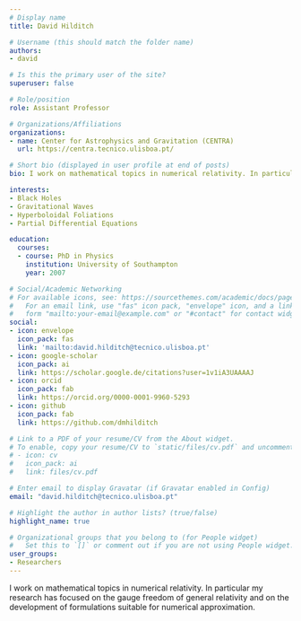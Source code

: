 ```yaml
---
# Display name
title: David Hilditch

# Username (this should match the folder name)
authors:
- david

# Is this the primary user of the site?
superuser: false

# Role/position
role: Assistant Professor

# Organizations/Affiliations
organizations:
- name: Center for Astrophysics and Gravitation (CENTRA)
  url: https://centra.tecnico.ulisboa.pt/

# Short bio (displayed in user profile at end of posts)
bio: I work on mathematical topics in numerical relativity. In particular my research has focused on the gauge freedom of general relativity and on the development of formulations suitable for numerical approximation.

interests:
- Black Holes
- Gravitational Waves
- Hyperboloidal Foliations
- Partial Differential Equations

education:
  courses:
  - course: PhD in Physics
    institution: University of Southampton
    year: 2007

# Social/Academic Networking
# For available icons, see: https://sourcethemes.com/academic/docs/page-builder/#icons
#   For an email link, use "fas" icon pack, "envelope" icon, and a link in the
#   form "mailto:your-email@example.com" or "#contact" for contact widget.
social:
- icon: envelope
  icon_pack: fas
  link: 'mailto:david.hilditch@tecnico.ulisboa.pt'
- icon: google-scholar
  icon_pack: ai
  link: https://scholar.google.de/citations?user=1v1iA3UAAAAJ
- icon: orcid
  icon_pack: fab
  link: https://orcid.org/0000-0001-9960-5293
- icon: github
  icon_pack: fab
  link: https://github.com/dmhilditch

# Link to a PDF of your resume/CV from the About widget.
# To enable, copy your resume/CV to `static/files/cv.pdf` and uncomment the lines below.
# - icon: cv
#   icon_pack: ai
#   link: files/cv.pdf

# Enter email to display Gravatar (if Gravatar enabled in Config)
email: "david.hilditch@tecnico.ulisboa.pt"

# Highlight the author in author lists? (true/false)
highlight_name: true

# Organizational groups that you belong to (for People widget)
#   Set this to `[]` or comment out if you are not using People widget.
user_groups:
- Researchers
---
```


I work on mathematical topics in numerical relativity. In particular my research has focused on the gauge freedom of general relativity and on the development of formulations suitable for numerical approximation.